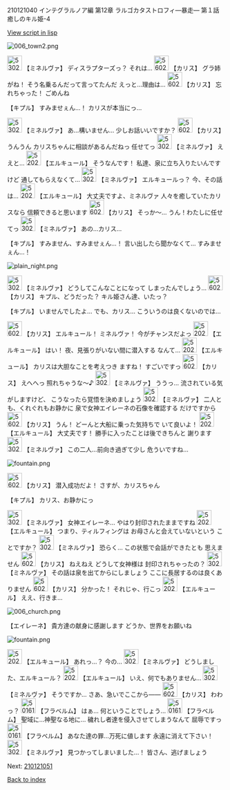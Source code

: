 210121040 インテグラルノア編 第12章 ラルゴカタストロフィ―暴走― 第１話 癒しのキル姫-4

[View script in lisp](../scripts/210121040.txt)

![006_town2.png](../images/backgrounds/006_town2.png)

<img src="../images/units/5302521.png" alt="5302521.png" height="34"/>
【ミネルヴァ】
ディスラプターズっ？
それは…

<img src="../images/units/5602511.png" alt="5602511.png" height="34"/>
【カリス】
グラ姉がね！
そう名乗るんだって言ってたんだ
えっと…理由は…

<img src="../images/units/5602511.png" alt="5602511.png" height="34"/>
【カリス】
忘れちゃった！
ごめんね

【キプル】
すみませぇん…！
カリスが本当にっ…

<img src="../images/units/5302521.png" alt="5302521.png" height="34"/>
【ミネルヴァ】
あ…構いません…
少しお話いいですか？

<img src="../images/units/5602511.png" alt="5602511.png" height="34"/>
【カリス】
うんうん
カリスちゃんに相談があるんだねっ
任せてっ

<img src="../images/units/5302521.png" alt="5302521.png" height="34"/>
【ミネルヴァ】
ええと…

<img src="../images/units/5202521.png" alt="5202521.png" height="34"/>
【エルキュール】
そうなんです！
私達、泉に立ち入りたいんですけど
通してもらえなくて…

<img src="../images/units/5302521.png" alt="5302521.png" height="34"/>
【ミネルヴァ】
エルキュールっ？
今、その話は…

<img src="../images/units/5202521.png" alt="5202521.png" height="34"/>
【エルキュール】
大丈夫ですよ、ミネルヴァ
人々を癒していたカリスなら
信頼できると思います

<img src="../images/units/5602511.png" alt="5602511.png" height="34"/>
【カリス】
そっか～…
うん！わたしに任せてっ

<img src="../images/units/5302521.png" alt="5302521.png" height="34"/>
【ミネルヴァ】
あの…カリス…

【キプル】
すみません、すみませぇん…！
言い出したら聞かなくて…
すみませぇん…！

![plain_night.png](../images/backgrounds/plain_night.png)

<img src="../images/units/5302521.png" alt="5302521.png" height="34"/>
【ミネルヴァ】
どうしてこんなことになって
しまったんでしょう…

<img src="../images/units/5602511.png" alt="5602511.png" height="34"/>
【カリス】
キプル、どうだった？
キル姫さん達、いたっ？

【キプル】
いませんでしたよ…
でも、カリス…
こういうのは良くないのでは…

<img src="../images/units/5602511.png" alt="5602511.png" height="34"/>
【カリス】
エルキュール！
ミネルヴァ！
今がチャンスだよっ

<img src="../images/units/5202521.png" alt="5202521.png" height="34"/>
【エルキュール】
はい！
夜、見張りがいない間に潜入する
なんて…

<img src="../images/units/5202521.png" alt="5202521.png" height="34"/>
【エルキュール】
カリスは大胆なことを考えつき
ますね！
すごいですっ

<img src="../images/units/5602511.png" alt="5602511.png" height="34"/>
【カリス】
えへへっ
照れちゃうな～♪

<img src="../images/units/5302521.png" alt="5302521.png" height="34"/>
【ミネルヴァ】
ううっ…
流されている気がしますけど、
こうなったら覚悟を決めましょう

<img src="../images/units/5302521.png" alt="5302521.png" height="34"/>
【ミネルヴァ】
二人とも、くれぐれもお静かに
泉で女神エイレーネの石像を確認する
だけですから

<img src="../images/units/5602511.png" alt="5602511.png" height="34"/>
【カリス】
うん！
どーんと大船に乗った気持ちで
いて良いよ！

<img src="../images/units/5202521.png" alt="5202521.png" height="34"/>
【エルキュール】
大丈夫です！
勝手に入ったことは後できちんと
謝ります

<img src="../images/units/5302521.png" alt="5302521.png" height="34"/>
【ミネルヴァ】
この二人…前向き過ぎて少し
危ういですね…

![fountain.png](../images/backgrounds/fountain.png)

<img src="../images/units/5602511.png" alt="5602511.png" height="34"/>
【カリス】
潜入成功だよ！
さすが、カリスちゃん

【キプル】
カリス、お静かにっ

<img src="../images/units/5302521.png" alt="5302521.png" height="34"/>
【ミネルヴァ】
女神エイレーネ…
やはり封印されたままですね

<img src="../images/units/5202521.png" alt="5202521.png" height="34"/>
【エルキュール】
つまり、ティルフィングは
お母さんと会えていないという
ことですか？

<img src="../images/units/5302521.png" alt="5302521.png" height="34"/>
【ミネルヴァ】
恐らく…
この状態で会話ができたとも
思えません

<img src="../images/units/5602511.png" alt="5602511.png" height="34"/>
【カリス】
ねえねえ
どうして女神様は
封印されちゃったの？

<img src="../images/units/5302521.png" alt="5302521.png" height="34"/>
【ミネルヴァ】
その話は泉を出てからにしましょう
ここに長居するのは良くありません

<img src="../images/units/5602511.png" alt="5602511.png" height="34"/>
【カリス】
分かった！
それじゃ、行こっ

<img src="../images/units/5202521.png" alt="5202521.png" height="34"/>
【エルキュール】
ええ、行きま…

![006_church.png](../images/backgrounds/006_church.png)

【エイレーネ】
貴方達の献身に感謝します
どうか、世界をお願いね

![fountain.png](../images/backgrounds/fountain.png)

<img src="../images/units/5202521.png" alt="5202521.png" height="34"/>
【エルキュール】
あれっ…？
今の…

<img src="../images/units/5302521.png" alt="5302521.png" height="34"/>
【ミネルヴァ】
どうしました、エルキュール？

<img src="../images/units/5202521.png" alt="5202521.png" height="34"/>
【エルキュール】
いえ、何でもありません…

<img src="../images/units/5302521.png" alt="5302521.png" height="34"/>
【ミネルヴァ】
そうですか…
さあ、急いでここから――

<img src="../images/units/5602511.png" alt="5602511.png" height="34"/>
【カリス】
わわっ？

<img src="../images/units/501611.png" alt="501611.png" height="34"/>
【フラベルム】
はぁ…
何ということでしょう…

<img src="../images/units/501611.png" alt="501611.png" height="34"/>
【フラベルム】
聖域に…神聖なる地に…
穢れし者達を侵入させてしまうなんて
屈辱ですっ

<img src="../images/units/501611.png" alt="501611.png" height="34"/>
【フラベルム】
あなた達の罪…万死に値します
永遠に消えて下さい！

<img src="../images/units/5302521.png" alt="5302521.png" height="34"/>
【ミネルヴァ】
見つかってしまいました…！
皆さん、逃げましょう

Next: [210121051](210121051.md)

[Back to index](index.md)
